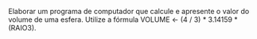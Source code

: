 Elaborar um programa de computador que calcule e apresente o valor do volume de
uma esfera. Utilize a fórmula VOLUME &lt;- (4 / 3) * 3.14159 * (RAIO3).
